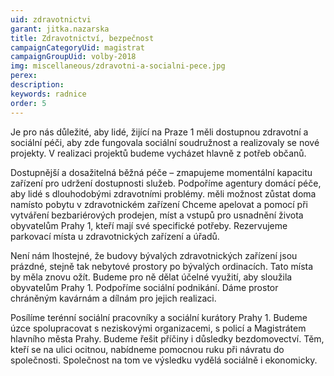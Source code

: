 ```yaml
---
uid: zdravotnictvi
garant: jitka.nazarska
title: Zdravotnictví, bezpečnost
campaignCategoryUid: magistrat
campaignGroupUid: volby-2018
img: miscellaneous/zdravotni-a-socialni-pece.jpg
perex: 
description: 
keywords: radnice
order: 5
---
```


Je pro nás důležité, aby lidé, žijící na Praze 1 měli dostupnou zdravotní a sociální péči, aby zde fungovala sociální soudružnost a realizovaly se nové projekty. V realizaci projektů budeme vycházet hlavně z potřeb občanů.

Dostupnější a dosažitelná běžná péče – zmapujeme momentální kapacitu zařízení pro udržení dostupnosti služeb. Podpoříme agentury domácí péče, aby lidé s dlouhodobými zdravotními  problémy. měli možnost zůstat doma namísto pobytu v zdravotnickém zařízení
Chceme apelovat a pomocí při vytváření bezbariérových prodejen, míst a vstupů pro usnadnění života obyvatelům Prahy 1, kteří mají své specifické potřeby. Rezervujeme parkovací místa u zdravotnických zařízení a úřadů. 

Není nám lhostejné, že budovy bývalých zdravotnických zařízení jsou prázdné, stejně tak nebytové prostory po bývalých ordinacích. Tato místa by měla znovu ožít. Budeme pro ně dělat účelné využití, aby sloužila obyvatelům Prahy 1.
Podpoříme sociální podnikání. Dáme prostor chráněným kavárnám  a dílnám pro jejich realizaci.

Posílíme terénní sociální pracovníky a sociální kurátory Prahy 1. Budeme úzce spolupracovat s neziskovými organizacemi, s policí a Magistrátem hlavního města Prahy.
Budeme řešit příčiny i důsledky bezdomovectví. Těm, kteří se na ulici ocitnou, nabídneme pomocnou ruku při návratu do společnosti. Společnost na tom ve výsledku vydělá sociálně i ekonomicky.
